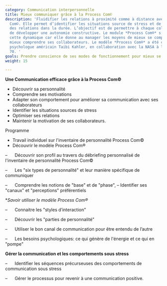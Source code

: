 ```yaml
---
category: Communication interpersonnelle
title: Mieux communiquer grâce à la Process Com©
description: 'Fluidifier les relations à proximité comme à distance avec la Process
  Com©. Elle permet d’identifier les situations source de stress et de développer
  des relations dans la durée. L’objectif est de permettre à chaque collaborateur
  de développer une autonomie constructive. Le module *Process Com®* s’inscrit dans
  cette dynamique car elle donne au manager les moyens de mieux se comprendre, de
  mieux comprendre ses collaborateurs. Le modèle *Process Com®* a été créé par le
  psychologue américain Taibi Kahler, en collaboration avec la NASA à la fin des années
  70. '
goals: Prendre conscience de ses modes de fonctionnement pour mieux se connaître
weight: 15

---
```

**Une Communication efficace grâce à la Process Com©**

* Découvrir sa personnalité
* Comprendre ses motivations
* Adapter son comportement pour améliorer sa communication avec ses collaborateurs
* Identifier les situations sources de stress
* Optimiser ses relations
* Maintenir la motivation de ses collaborateurs.

Programme 

* Travail individuel sur l'inventaire de personnalité Process Com©
* Découvrir le modèle Process Com®

–      Découvrir son profil au travers du débriefing personnalisé de l'inventaire de personnalité Process Com©

–      Les "six types de personnalité" et leur manière spécifique de communiquer

–      Comprendre les notions de "base" et de "phase", –      Identifier ses "canaux" et "perceptions" préférentiels 

**Savoir utiliser le modèle *Process Com®**

–      Connaitre les "styles d’interaction"

–      Découvrir les "parties de personnalité"

–      Utiliser le bon canal de communication pour être entendu de l’autre

–      Les besoins psychologiques: ce qui génère de l'énergie et ce qui en "pompe"

**Gérer la communication et les comportements sous stress**

–      Identifier les séquences précurseuses des comportements de communication sous stress 

–      Gérer le processus pour revenir à une communication positive.